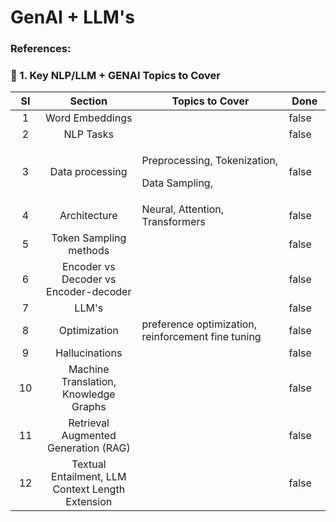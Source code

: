 # GenAI + LLM's

### References:

### **📌 1. Key NLP/LLM + GENAI Topics to Cover**

<table><thead><tr><th width="48.37823486328125" align="center">SI</th><th width="185.0369873046875" align="center">Section</th><th width="371.82672119140625" valign="middle">Topics to Cover</th><th width="64.334228515625" data-type="checkbox">Done</th></tr></thead><tbody><tr><td align="center">1</td><td align="center">Word Embeddings </td><td valign="middle"></td><td>false</td></tr><tr><td align="center">2</td><td align="center">NLP Tasks</td><td valign="middle"></td><td>false</td></tr><tr><td align="center">3</td><td align="center">Data processing</td><td valign="middle"><p>Preprocessing, Tokenization, </p><p>Data Sampling, </p></td><td>false</td></tr><tr><td align="center">4</td><td align="center">Architecture </td><td valign="middle">Neural, Attention, Transformers</td><td>false</td></tr><tr><td align="center">5</td><td align="center"> Token Sampling methods </td><td valign="middle"></td><td>false</td></tr><tr><td align="center">6</td><td align="center">Encoder vs Decoder vs Encoder-decoder</td><td valign="middle"></td><td>false</td></tr><tr><td align="center">7</td><td align="center">LLM's</td><td valign="middle"></td><td>false</td></tr><tr><td align="center">8</td><td align="center">Optimization</td><td valign="middle">preference optimization, reinforcement fine tuning</td><td>false</td></tr><tr><td align="center">9</td><td align="center">Hallucinations </td><td valign="middle"></td><td>false</td></tr><tr><td align="center">10</td><td align="center">Machine Translation, Knowledge Graphs</td><td valign="middle"></td><td>false</td></tr><tr><td align="center">11</td><td align="center">Retrieval Augmented Generation (RAG)</td><td valign="middle"></td><td>false</td></tr><tr><td align="center">12</td><td align="center">Textual Entailment, LLM Context Length Extension</td><td valign="middle"></td><td>false</td></tr></tbody></table>

